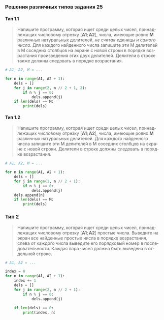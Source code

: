 ### Решения различных типов задания 25
#### Тип 1.1
> На­пи­ши­те про­грам­му, ко­то­рая ищет среди целых чисел, при­над­ле­жа­щих чис­ло­во­му от­рез­ку [**A1**; **A2**], числа, име­ю­щие ровно **M** раз­лич­ных на­ту­раль­ных де­ли­те­лей, *не счи­тая еди­ни­цы и са­мо­го числа*. Для каж­до­го най­ден­но­го числа за­пи­ши­те эти M де­ли­те­лей в M со­сед­них столб­цов на экра­не с новой стро­ки в по­ряд­ке воз­рас­та­ния про­из­ве­де­ния этих двух де­ли­те­лей. Де­ли­те­ли в стро­ке также долж­ны сле­до­вать в по­ряд­ке воз­рас­та­ния.

```python
# A1, A2, M = ...

for n in range(A1, A2 + 1):
	dels = []
	for j in range(2, n // 2 + 1, 2):
		if n % j == 0:
			dels.append(j)
	if len(dels) == M:
		print(dels)
```

#### Тип 1.2
> На­пи­ши­те про­грам­му, ко­то­рая ищет среди целых чисел, при­над­ле­жа­щих чис­ло­во­му от­рез­ку [**A1**; **A2**], числа, име­ю­щие ровно **M** раз­лич­ных на­ту­раль­ных де­ли­те­лей. Для каж­до­го най­ден­но­го числа за­пи­ши­те эти M де­ли­те­лей в M со­сед­них столб­цов на экра­не с новой стро­ки. Де­ли­те­ли в стро­ке долж­ны сле­до­вать в по­ряд­ке воз­рас­та­ния.
```python
# A1, A2, M = ...

for n in range(A1, A2 + 1):
	dels = []
	for j in range(1, n // 2 + 1):
		if n % j == 0:
			dels.append(j)
	dels.append(n)
	if len(dels) == M:
		print(dels)
```

### Тип 2
> На­пи­ши­те про­грам­му, ко­то­рая ищет среди целых чисел, при­над­ле­жа­щих чис­ло­во­му от­рез­ку [**A1**; **A2**] про­стые числа. Вы­ве­ди­те на экран все най­ден­ные про­стые числа в по­ряд­ке воз­рас­та­ния, слева от каж­до­го числа вы­ве­ди­те его по­ряд­ко­вый номер в по­сле­до­ва­тель­но­сти. Каж­дая пара чисел долж­на быть вы­ве­де­на в от­дель­ной стро­ке.

```python
# A1, A2 = ...

index = 0
for n in range(A1, A2 + 1):
	index += 1
	dels = []
	for j in range(2, n // 2 + 1):
		if n % j == 0:
			dels.append(j)
	
	if len(dels) == 0:
		print(index, n)
```

